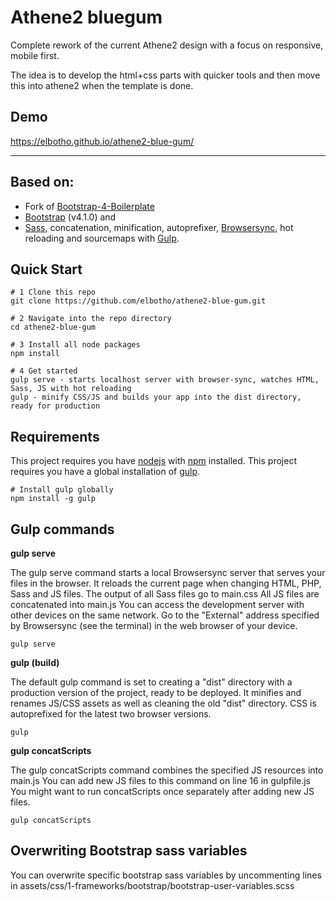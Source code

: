 # Athene2 bluegum

Complete rework of the current Athene2 design with a focus on responsive, mobile first.

The idea is to develop the html+css parts with quicker tools and then move this into athene2 when the template is done.

## Demo

https://elbotho.github.io/athene2-blue-gum/

----

## Based on:

* Fork of [Bootstrap-4-Boilerplate](https://github.com/wapbamboogie/bootstrap-4-boilerplate)
* [Bootstrap](https://getbootstrap.com/) (v4.1.0) and 
* [Sass](http://sass-lang.com/), concatenation, minification, autoprefixer, [Browsersync](https://www.browsersync.io/), hot reloading and sourcemaps with [Gulp](https://gulpjs.com/).


## Quick Start
```
# 1 Clone this repo
git clone https://github.com/elbotho/athene2-blue-gum.git

# 2 Navigate into the repo directory
cd athene2-blue-gum

# 3 Install all node packages
npm install

# 4 Get started
gulp serve - starts localhost server with browser-sync, watches HTML, Sass, JS with hot reloading
gulp - minify CSS/JS and builds your app into the dist directory, ready for production
```

## Requirements
This project requires you have [nodejs](https://nodejs.org/en/) with [npm](https://www.npmjs.com/get-npm) installed.
This project requires you have a global installation of [gulp](http://gulpjs.com/).
```
# Install gulp globally
npm install -g gulp
```

## Gulp commands
**gulp serve**

The gulp serve command starts a local Browsersync server that serves your files in the browser.
It reloads the current page when changing HTML, PHP, Sass and JS files.
The output of all Sass files go to main.css
All JS files are concatenated into main.js
You can access the development server with other devices on the same network. Go to the "External" address specified by Browsersync (see the terminal) in the web browser of your device.
```
gulp serve
```

**gulp (build)**

The default gulp command is set to creating a "dist" directory with a production version of the project, ready to be deployed.
It minifies and renames JS/CSS assets as well as cleaning the old "dist" directory. CSS is autoprefixed for the latest two browser versions.
```
gulp
```

**gulp concatScripts**

The gulp concatScripts command combines the specified JS resources into main.js
You can add new JS files to this command on line 16 in gulpfile.js
You might want to run concatScripts once separately after adding new JS files.
```
gulp concatScripts
```

## Overwriting Bootstrap sass variables
You can overwrite specific bootstrap sass variables by uncommenting lines in assets/css/1-frameworks/bootstrap/bootstrap-user-variables.scss